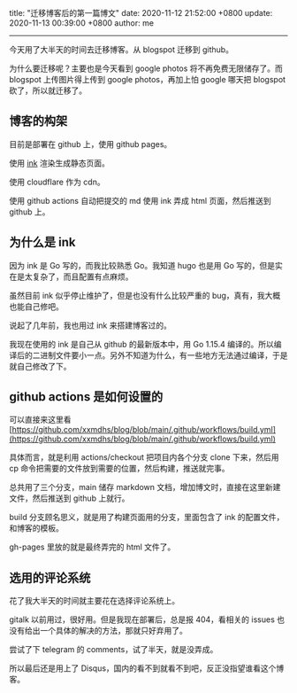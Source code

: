 title: "迁移博客后的第一篇博文"
date: 2020-11-12 21:52:00 +0800
update: 2020-11-13 00:39:00 +0800
author: me

---

今天用了大半天的时间去迁移博客。从 blogspot 迁移到 github。

为什么要迁移呢？主要也是今天看到 google photos 将不再免费无限储存了。而 blogspot 上传图片得上传到 google photos，再加上怕 google 哪天把 blogspot 砍了，所以就迁移了。

## 博客的构架
目前是部署在 github 上，使用 github pages。

使用 [ink](https://github.com/InkProject/ink) 渲染生成静态页面。

使用 cloudflare 作为 cdn。

使用 github actions 自动把提交的 md 使用 ink 弄成 html 页面，然后推送到 github 上。

## 为什么是 ink
因为 ink 是 Go 写的，而我比较熟悉 Go。我知道 hugo 也是用 Go 写的，但是实在是太复杂了，而且配置有点麻烦。

虽然目前 ink 似乎停止维护了，但是也没有什么比较严重的 bug，真有，我大概也能自己修吧。

说起了几年前，我也用过 ink 来搭建博客过的。

我现在使用的 ink 是自己从 github 的最新版本中，用 Go 1.15.4 编译的。所以编译后的二进制文件要小一点。另外不知道为什么，有一些地方无法通过编译，于是就自己修改了下。

## github actions 是如何设置的
可以直接来这里看 [https://github.com/xxmdhs/blog/blob/main/.github/workflows/build.yml](https://github.com/xxmdhs/blog/blob/main/.github/workflows/build.yml)

具体而言，就是利用 actions/checkout 把项目内各个分支 clone 下来，然后用 cp 命令把需要的文件放到需要的位置，然后构建，推送就完事。

总共用了三个分支，main 储存 markdown 文档，增加博文时，直接在这里新建文件，然后推送到 github 上就行。

build 分支顾名思义，就是用了构建页面用的分支，里面包含了 ink 的配置文件，和博客的模板。

gh-pages 里放的就是最终弄完的 html 文件了。

## 选用的评论系统
花了我大半天的时间就主要花在选择评论系统上。

gitalk 以前用过，很好用。但是我现在部署后，总是报 404，看相关的 issues 也没有给出一个具体的解决的方法，那就只好弃用了。

尝试了下 telegram 的 comments，试了半天，就是没弄成。

所以最后还是用上了 Disqus，国内的看不到就看不到吧，反正没指望谁看这个博客。